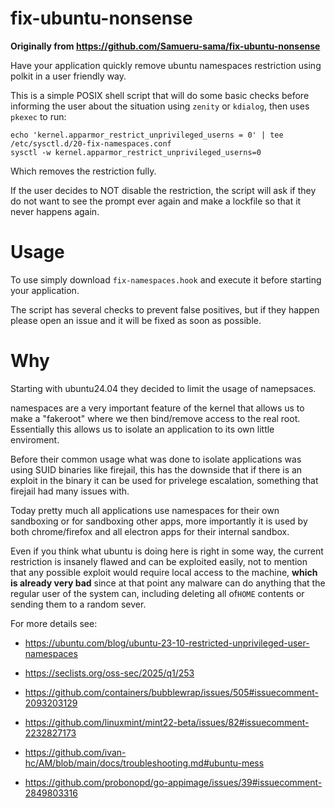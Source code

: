 # fix-ubuntu-nonsense

**Originally from https://github.com/Samueru-sama/fix-ubuntu-nonsense**

Have your application quickly remove ubuntu namespaces restriction using polkit in a user friendly way.

This is a simple POSIX shell script that will do some basic checks before informing the user about the situation using `zenity` or `kdialog`, then uses `pkexec` to run:

```
echo 'kernel.apparmor_restrict_unprivileged_userns = 0' | tee /etc/sysctl.d/20-fix-namespaces.conf
sysctl -w kernel.apparmor_restrict_unprivileged_userns=0
```

Which removes the restriction fully.

If the user decides to NOT disable the restriction, the script will ask if they do not want to see the prompt ever again and make a lockfile so that it never happens again.

# Usage

To use simply download `fix-namespaces.hook` and execute it before starting your application.

The script has several checks to prevent false positives, but if they happen please open an issue and it will be fixed as soon as possible.

# Why

Starting with ubuntu24.04 they decided to limit the usage of namepsaces.

namespaces are a very important feature of the kernel that allows us to make a "fakeroot" where we then bind/remove access to the real root. Essentially this allows us to isolate an application to its own little enviroment.

Before their common usage what was done to isolate applications was using SUID binaries like firejail, this has the downside that if there is an exploit in the binary it can be used for privelege escalation, something that firejail had many issues with.

Today pretty much all applications use namespaces for their own sandboxing or for sandboxing other apps, more importantly it is used by both chrome/firefox and all electron apps for their internal sandbox.

Even if you think what ubuntu is doing here is right in some way, the current restriction is insanely flawed and can be exploited easily, not to mention that any possible exploit would require local access to the machine, **which is already very bad** since at that point any malware can do anything that the regular user of the system can, including deleting all of`HOME` contents or sending them to a random sever.


For more details see:

* https://ubuntu.com/blog/ubuntu-23-10-restricted-unprivileged-user-namespaces

* https://seclists.org/oss-sec/2025/q1/253

* https://github.com/containers/bubblewrap/issues/505#issuecomment-2093203129

* https://github.com/linuxmint/mint22-beta/issues/82#issuecomment-2232827173

* https://github.com/ivan-hc/AM/blob/main/docs/troubleshooting.md#ubuntu-mess

* https://github.com/probonopd/go-appimage/issues/39#issuecomment-2849803316

